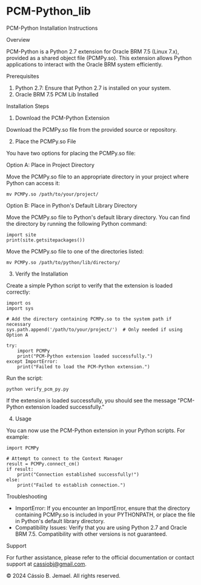 # PCM-Python_lib

PCM-Python Installation Instructions

Overview

PCM-Python is a Python 2.7 extension for Oracle BRM 7.5 (Linux 7.x), provided as a shared object file (PCMPy.so). This extension allows Python applications to interact with the Oracle BRM system efficiently.

Prerequisites

1. Python 2.7: Ensure that Python 2.7 is installed on your system.
2. Oracle BRM 7.5 PCM Lib Installed

Installation Steps

1. Download the PCM-Python Extension

Download the PCMPy.so file from the provided source or repository.

2. Place the PCMPy.so File

You have two options for placing the PCMPy.so file:

Option A: Place in Project Directory

Move the PCMPy.so file to an appropriate directory in your project where Python can access it:

    mv PCMPy.so /path/to/your/project/

Option B: Place in Python's Default Library Directory

Move the PCMPy.so file to Python's default library directory. You can find the directory by running the following Python command:

    import site
    print(site.getsitepackages())

Move the PCMPy.so file to one of the directories listed:

    mv PCMPy.so /path/to/python/lib/directory/

3. Verify the Installation

Create a simple Python script to verify that the extension is loaded correctly:

    import os
    import sys

    # Add the directory containing PCMPy.so to the system path if necessary
    sys.path.append('/path/to/your/project/')  # Only needed if using Option A

    try:
        import PCMPy
        print("PCM-Python extension loaded successfully.")
    except ImportError:
        print("Failed to load the PCM-Python extension.")

Run the script:

    python verify_pcm_py.py

If the extension is loaded successfully, you should see the message "PCM-Python extension loaded successfully."

4. Usage

You can now use the PCM-Python extension in your Python scripts. For example:

    import PCMPy

    # Attempt to connect to the Context Manager
    result = PCMPy.connect_cm()
    if result:
        print("Connection established successfully!")
    else:
        print("Failed to establish connection.")

Troubleshooting

- ImportError: If you encounter an ImportError, ensure that the directory containing PCMPy.so is included in your PYTHONPATH, or place the file in Python's default library directory.
- Compatibility Issues: Verify that you are using Python 2.7 and Oracle BRM 7.5. Compatibility with other versions is not guaranteed.

Support

For further assistance, please refer to the official documentation or contact support at cassiobj@gmail.com.

© 2024 Cássio B. Jemael. All rights reserved.

